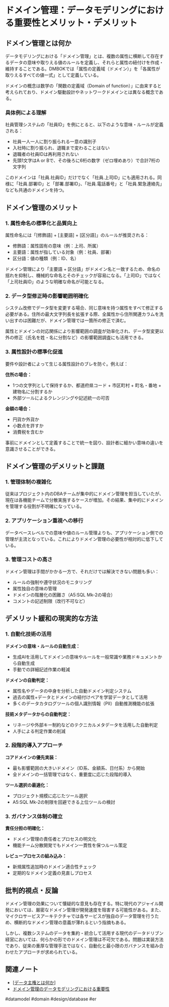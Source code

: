 # ドメイン管理：データモデリングにおける重要性とメリット・デメリット

## ドメイン管理とは何か

データモデリングにおける「ドメイン管理」とは、複数の属性に横断して存在するデータの意味や取りえる値のルールを定義し、それらと属性の紐付けを作成・維持することである。DMBOKでは「属性の定義域（ドメイン）」を「各属性が取りえるすべての値一式」として定義している。

ドメインの概念は数学の「関数の定義域（Domain of function）」に由来すると考えられており、ドメイン駆動設計やネットワークドメインとは異なる概念である。

### 具体例による理解

社員管理システムの「社員ID」を例にとると、以下のような意味・ルールが定義される：

- 社員一人一人に割り振られる一意の識別子
- 入社時に割り振られ、退職まで変わることはない
- 退職者の社員IDは再利用されない
- 先頭1文字はA or Bで、その後ろに6桁の数字（ゼロ埋めあり）で合計7桁の文字列

このドメインは「社員.社員ID」だけでなく「社員.上司ID」にも適用される。同様に「社員.部署ID」と「部署.部署ID」、「社員.電話番号」と「社員.緊急連絡先」なども共通のドメインを持つ。

## ドメイン管理のメリット

### 1. 属性命名の標準化と品質向上

属性命名には「[修飾語] + [主要語] + [区分語]」のルールが推奨される：

- 修飾語：属性固有の意味（例：上司、所属）
- 主要語：属性が指している対象（例：社員、部署）
- 区分語：値の種類（例：ID、名）

ドメイン管理により「主要語 + 区分語」がドメイン名と一致するため、命名の揺れを抑制し、機械的な命名とそのチェックが容易になる。「上司ID」ではなく「上司社員ID」のような明確な命名が可能となる。

### 2. データ型修正時の影響範囲明確化

システム改修でデータ型を変更する場合、同じ意味を持つ属性をすべて修正する必要がある。住所の最大文字列長を拡張する際、全属性から住所関連カラムを洗い出すのは困難だが、ドメイン管理では一箇所の修正で済む。

属性とドメインの対応関係により影響範囲の調査が効率化され、データ型変更以外の修正（氏名を姓・名に分割など）の影響範囲調査にも活用できる。

### 3. 属性設計の標準化促進

要件や設計者によって生じる属性設計のブレを防ぐ。例えば：

**住所の場合：**
- 1つの文字列として保持するか、都道府県コード + 市区町村 + 町名・番地 + 建物名に分割するか
- 外部ツールによるクレンジングや記述統一の可否

**金額の場合：**
- 円貨か外貨か
- 小数点を許すか
- 消費税を含むか

事前にドメインとして定義することで統一を図り、設計者に細かい意味の違いを意識させることができる。

## ドメイン管理のデメリットと課題

### 1. 管理体制の複雑化

従来はプロジェクト内のDBAチームが集中的にドメイン管理を担当していたが、現在は各機能チームで分散実施するケースが増加。その結果、集中的にドメインを管理する役割が不明確になっている。

### 2. アプリケーション重視への移行

データベースレベルでの意味や値のルール管理よりも、アプリケーション側での管理が主流となっている。これによりドメイン管理の必要性が相対的に低下している。

### 3. 管理コストの高さ

ドメイン管理は手間がかかる一方で、それだけでは解決できない問題も多い：

- ルールの強制や遵守状況のモニタリング
- 属性独自の意味の管理
- ドメインの階層化の困難さ（A5:SQL Mk-2の場合）
- コメントの記述制限（改行不可など）

## デメリット緩和の現実的な方法

### 1. 自動化技術の活用

**ドメインの意味・ルールの自動生成：**
- 生成AIを活用してドメインの意味やルールを一般常識や業務ドキュメントから自動生成
- 手動での詳細記述作業の軽減

**ドメインの自動判定：**
- 属性名やデータの中身を分析した自動ドメイン判定システム
- 過去の属性+データとドメインの紐付けペアを学習データとして活用
- 多くのデータカタログツールの個人識別情報（PII）自動推測機能の拡張

**技術メタデータからの自動判定：**
- リネージや外部キー制約などのテクニカルメタデータを活用した自動判定
- 人手による判定作業の削減

### 2. 段階的導入アプローチ

**コアドメインの優先実装：**
- 最も影響範囲の大きいドメイン（ID系、金額系、日付系）から開始
- 全ドメインの一括管理ではなく、重要度に応じた段階的導入

**ツール選択の最適化：**
- プロジェクト規模に応じたツール選択
- A5:SQL Mk-2の制限を回避できる上位ツールの検討

### 3. ガバナンス体制の確立

**責任分担の明確化：**
- ドメイン管理の責任者とプロセスの明文化
- 機能チーム分散開発でもドメイン一貫性を保つルール策定

**レビュープロセスの組み込み：**
- 新規属性追加時のドメイン適合性チェック
- 定期的なドメイン定義の見直しプロセス

## 批判的視点・反論

ドメイン管理の効果について懐疑的な意見も存在する。特に現代のアジャイル開発においては、厳密なドメイン管理が開発速度を阻害する可能性がある。また、マイクロサービスアーキテクチャでは各サービスが独自のデータ管理を行うため、横断的なドメイン管理の意義が薄れるという指摘もある。

しかし、複数システムのデータを集約・統合して活用する現代のデータドリブン経営においては、何らかの形でのドメイン管理は不可欠である。問題は実装方法であり、従来の重厚な管理手法ではなく、自動化と最小限のガバナンスを組み合わせたアプローチが求められている。

## 関連ノート

- [[データ主権とは何か]]
- [ドメイン管理のデータモデリングにおける重要性](https://qiita.com/abe_masanori/items/371d61048b7654cf4be5)

#datamodel #domain #design/database #er


[//begin]: # "Autogenerated link references for markdown compatibility"
[データ主権とは何か]: %E3%83%87%E3%83%BC%E3%82%BF%E4%B8%BB%E6%A8%A9%E3%81%A8%E3%81%AF%E4%BD%95%E3%81%8B.md "データ主権とは何か"
[//end]: # "Autogenerated link references"
